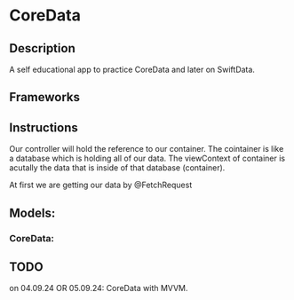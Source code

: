# CoreData

## Description
A self educational app to practice CoreData and later on SwiftData.


## Frameworks


## Instructions
Our controller will hold the reference to our container.
The cointainer is like a database which is holding all of our data.
The viewContext of container is acutally the data that is inside of that database (container).

At first we are getting our data by @FetchRequest


## Models:


### CoreData:


## TODO
on 04.09.24 OR 05.09.24:
CoreData with MVVM.




